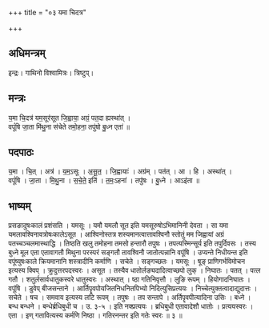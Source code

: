 +++
title = "०३ यमा चिदत्र"

+++
## अधिमन्त्रम्
इन्द्रः। गाथिनो विश्वामित्रः। त्रिष्टुप्।

## मन्त्रः
य॒मा चि॒दत्र॑ यम॒सूर॑सूत जि॒ह्वाया॒ अग्रं॒ पत॒दा ह्यस्था॑त् ।  
वपूं॑षि जा॒ता मि॑थु॒ना स॑चेते तमो॒हना॒ तपु॑षो बु॒ध्न एता॑ ॥

## पदपाठः
य॒मा । चि॒त् । अत्र॑ । य॒म॒ऽसूः । अ॒सू॒त॒ । जि॒ह्वायाः॑ । अग्र॑म् । पत॑त् । आ । हि । अस्था॑त् ।  
वपूं॑षि । जा॒ता । मि॒थु॒ना । स॒चे॒ते॒ इति॑ । त॒मः॒ऽहना॑ । तपु॑षः । बु॒ध्ने । आऽइ॑ता ॥

## भाष्यम्
प्रसङादुषःकालं प्रशंसति । यमसूः । यमौ यमलौ सूत इति यमसूरुषोऽभिमानिनी देवता । सा यमा यमलावश्विनावत्रोषःकालेऽसूत । आश्विनोस्तत्र शस्यमानत्वात्तावश्विनौ स्तोतुं मम जिह्वायां अग्रं पतच्चञ्चलमास्थाद्धि । तिष्ठति खलु तमोहना तमसो हन्तारौ तपुषः । तपत्यस्मिन्सूर्य इति तपुर्दिवसः । तस्य बुध्ने मूल एता एतावागतौ मिथुना परस्परं सङ्गतौ तावश्विनौ जातोत्पन्नानि वपूंषि । उप्यन्ते निधीयन्त इति वपूंष्युषःकाले क्रियमानानि शस्त्रादीनि कर्माणि । सचेते । सङ्गच्छतः । यमसूः । षूङ् प्राणिगर्भविमोचन इत्यस्य क्विप् । क्रुदुत्तरपदस्वरः । असूत । तस्यैव धातोर्लङ्यदादित्वाच्छपो लुक् । निघातः । पतत् । पत्ल गतौ । शतुर्लसार्वधातुकस्वरे धातुस्वरः । अस्थात् । ष्ठा गतिनिवृत्तौ । लुङि रूपम् । हियोगादनिघातः । वपूंषि । डुवेप् बीजसन्ताने । आर्तिपॄवपोयजितनिधनितपिभ्यो निदित्युसिप्रत्ययः । निच्चेत्युक्तत्वादाद्युदात्तः । सचेते । षच । समवाय इत्यस्य लटि रूपम् । तपुषः । तप सन्तापे । अर्तिपॄवपीत्यादिना उसिः । बध्ने । बन्ध बन्धने । बन्धेर्ब्रधिबुधी च । उ. ३-५ । इति नक्प्रत्ययः । ब्रधिबुधी एतावादेशौ धातोः । प्रत्ययस्वरः । एता । इण् गतावित्यस्य कर्मणि निष्ठा । गतिरनन्तर इति गतेः स्वरः ॥ ३ ॥